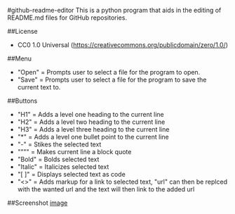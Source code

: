 #github-readme-editor
This is a python program that aids in the editing of README.md files for GitHub repositories.

##License
- CC0 1.0 Universal (https://creativecommons.org/publicdomain/zero/1.0/)

##Menu
- "Open" = Prompts user to select a file for the program to open.
- "Save" = Prompts user to select a file for the program to save the current text to.

##Buttons
- "H1" = Adds a level one heading to the current line
- "H2" = Adds a level two heading to the current line
- "H3" = Adds a level three heading to the current line
- "*" = Adds a level one bullet point to the current line
- "-" = Stikes the selected text
- """" = Makes current line a block quote
- "Bold" = Bolds selected text
- "Italic" = Italicizes selected text
- "[ ]" = Displays selected text as code
- "<>" = Adds markup for a link to selected text, "url" can then be replced with the wanted url and the text will then link to the added url

##Screenshot
[image](screenshot.png)
